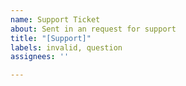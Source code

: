 ```yaml
---
name: Support Ticket
about: Sent in an request for support
title: "[Support]"
labels: invalid, question
assignees: ''

---
```



